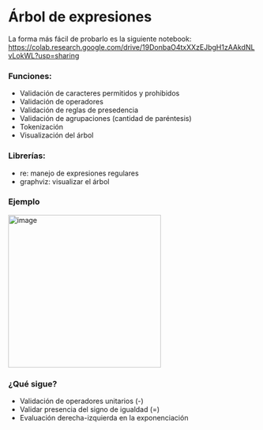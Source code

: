 # Árbol de expresiones

La forma más fácil de probarlo es la siguiente notebook: https://colab.research.google.com/drive/19DonbaO4txXXzEJbgH1zAAkdNLvLokWL?usp=sharing

### Funciones:
- Validación de caracteres permitidos y prohibidos
- Validación de operadores 
- Validación de reglas de presedencia
- Validación de agrupaciones (cantidad de paréntesis)
- Tokenización
- Visualización del árbol

### Librerías:
- re: manejo de expresiones regulares
- graphviz: visualizar el árbol

### Ejemplo
<img width="309" alt="image" src="https://github.com/TasiaCode2/arbol-expresiones/assets/49112029/c504aeb7-e463-4d6a-a6b3-525cd49a6010">

### ¿Qué sigue?
- Validación de operadores unitarios (-)
- Validar presencia del signo de igualdad (=)
- Evaluación derecha-izquierda en la exponenciación


